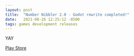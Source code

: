 ```yaml
---
layout: post
title:  "Number Nibbler 2.0 - Godot rewrite completed!"
date:   2021-08-26 12:25:12 -0500
tags: games development releases
---
```

YAY 

[Play Store][play-store-link]

[play-store-link]: https://play.google.com/store/apps/details?id=com.david1socha.numbernibbler